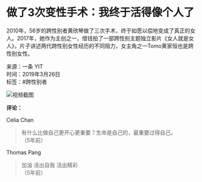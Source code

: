 # 做了3次变性手术：我终于活得像个人了

2010年，56岁的跨性别者黄欣琴做了三次手术，终于如愿以偿地变成了真正的女人。2017年，她作为主创之一，借钱拍了一部跨性别主题独立影片《女人就是女人》，片子讲述两代跨性别女性经历的不同阻力，女主角之一Tomo黄家恒也是跨性别女性。

来源：一条 YIT  
时间：2019年3月26日  
标签：#跨性别者

![视频截图](https://scontent-sjc3-1.xx.fbcdn.net/v/t15.5256-10/54491822_1832526666851424_2465482841912246272_n.jpg?stp=dst-jpg_s960x960_tt6&_nc_cat=102&ccb=1-7&_nc_sid=50ce42&_nc_ohc=DIWO_DuVkVkQ7kNvgFANb5e&_nc_oc=Adi3B22jPKgrC508EKAAGonYQfji8Ga5PREzz9QOqFCAnGNzvX_TwZRqh-DdENEOA-0&_nc_zt=23&_nc_ht=scontent-sjc3-1.xx&_nc_gid=ALzCaLzzV-G5FK6XHBct3Tz&oh=00_AYByMG2OdCt-h-7T46DJgcy7IMdKwckjd7s1CrH78Z-e3A&oe=67C5DAFE)

**评论：**

Celia Chan  
> 有什么比做自己更开心更重要？生命是自己的，最重要过得自己。  
> （5年前）

Thomas Pang  
> 加油 活出自我 活出精彩  
> （5年前）